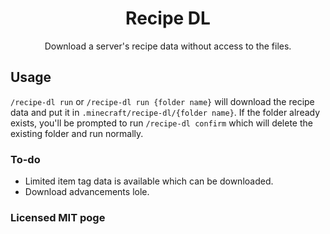 <div align="center">
  <h1>Recipe DL</h1>
  <p>Download a server's recipe data without access to the files.</p>
</div>

## Usage
`/recipe-dl run` or `/recipe-dl run {folder name}` will download the recipe data and put it in `.minecraft/recipe-dl/{folder name}`.
If the folder already exists, you'll be prompted to run `/recipe-dl confirm` which will delete the existing folder and run normally.

### To-do
- Limited item tag data is available which can be downloaded.
- Download advancements lole.

### Licensed MIT poge